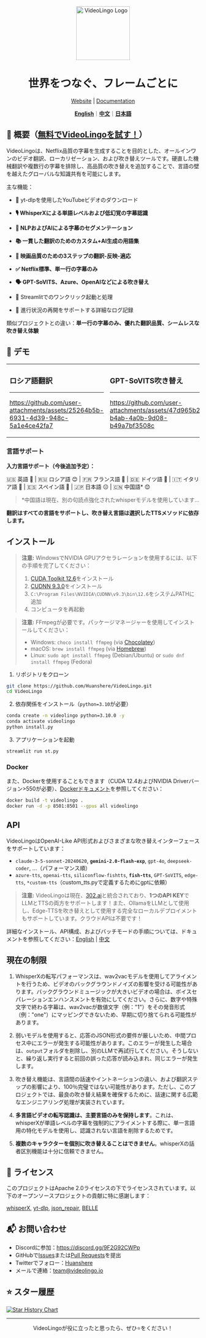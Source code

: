 <div align="center">

<img src="/docs/logo.png" alt="VideoLingo Logo" height="140">

# 世界をつなぐ、フレームごとに

[Website](https://videolingo.io) | [Documentation](https://docs.videolingo.io/docs/start)

[**English**](../README.md)｜[**中文**](./README.zh.md)｜[**日本語**](./README.ja.md)

</div>

## 🌟 概要（[無料でVideoLingoを試す！](https://videolingo.io)）

VideoLingoは、Netflix品質の字幕を生成することを目的とした、オールインワンのビデオ翻訳、ローカリゼーション、および吹き替えツールです。硬直した機械翻訳や複数行の字幕を排除し、高品質の吹き替えを追加することで、言語の壁を越えたグローバルな知識共有を可能にします。

主な機能：
- 🎥 yt-dlpを使用したYouTubeビデオのダウンロード

- **🎙️ WhisperXによる単語レベルおよび低幻覚の字幕認識**

- **📝 NLPおよびAIによる字幕のセグメンテーション**

- **📚 一貫した翻訳のためのカスタム+AI生成の用語集**

- **🔄 映画品質のための3ステップの翻訳-反映-適応**

- **✅ Netflix標準、単一行の字幕のみ**

- **🗣️ GPT-SoVITS、Azure、OpenAIなどによる吹き替え**

- 🚀 Streamlitでのワンクリック起動と処理

- 📝 進行状況の再開をサポートする詳細なログ記録

類似プロジェクトとの違い：**単一行の字幕のみ、優れた翻訳品質、シームレスな吹き替え体験**

## 🎥 デモ

<table>
<tr>
<td width="50%">

### ロシア語翻訳
---
https://github.com/user-attachments/assets/25264b5b-6931-4d39-948c-5a1e4ce42fa7

</td>
<td width="50%">

### GPT-SoVITS吹き替え
---
https://github.com/user-attachments/assets/47d965b2-b4ab-4a0b-9d08-b49a7bf3508c

</td>
</tr>
</table>

### 言語サポート

**入力言語サポート（今後追加予定）：**

🇺🇸 英語 🤩 | 🇷🇺 ロシア語 😊 | 🇫🇷 フランス語 🤩 | 🇩🇪 ドイツ語 🤩 | 🇮🇹 イタリア語 🤩 | 🇪🇸 スペイン語 🤩 | 🇯🇵 日本語 😐 | 🇨🇳 中国語* 😊

> *中国語は現在、別の句読点強化されたwhisperモデルを使用しています...

**翻訳はすべての言語をサポートし、吹き替え言語は選択したTTSメソッドに依存します。**

## インストール

> **注意:** WindowsでNVIDIA GPUアクセラレーションを使用するには、以下の手順を完了してください：
> 1. [CUDA Toolkit 12.6](https://developer.download.nvidia.com/compute/cuda/12.6.0/local_installers/cuda_12.6.0_560.76_windows.exe)をインストール
> 2. [CUDNN 9.3.0](https://developer.download.nvidia.com/compute/cudnn/9.3.0/local_installers/cudnn_9.3.0_windows.exe)をインストール
> 3. `C:\Program Files\NVIDIA\CUDNN\v9.3\bin\12.6`をシステムPATHに追加
> 4. コンピュータを再起動

> **注意:** FFmpegが必要です。パッケージマネージャーを使用してインストールしてください：
> - Windows: ```choco install ffmpeg``` (via [Chocolatey](https://chocolatey.org/))
> - macOS: ```brew install ffmpeg``` (via [Homebrew](https://brew.sh/))
> - Linux: ```sudo apt install ffmpeg``` (Debian/Ubuntu) or ```sudo dnf install ffmpeg``` (Fedora)

1. リポジトリをクローン

```bash
git clone https://github.com/Huanshere/VideoLingo.git
cd VideoLingo
```

2. 依存関係をインストール（`python=3.10`が必要）

```bash
conda create -n videolingo python=3.10.0 -y
conda activate videolingo
python install.py
```

3. アプリケーションを起動

```bash
streamlit run st.py
```

### Docker
また、Dockerを使用することもできます（CUDA 12.4およびNVIDIA Driverバージョン>550が必要）、[Dockerドキュメント](/docs/pages/docs/docker.en-US.md)を参照してください：

```bash
docker build -t videolingo .
docker run -d -p 8501:8501 --gpus all videolingo
```

## API
VideoLingoはOpenAI-Like API形式およびさまざまな吹き替えインターフェースをサポートしています：
- `claude-3-5-sonnet-20240620`, **`gemini-2.0-flash-exp`**, `gpt-4o`, `deepseek-coder`, ...（パフォーマンス順）
- `azure-tts`, `openai-tts`, `siliconflow-fishtts`, **`fish-tts`**, `GPT-SoVITS`, `edge-tts`, `*custom-tts`（custom_tts.pyで定義するためにgptに依頼）

> **注意:** VideoLingoは現在、[302.ai](https://gpt302.saaslink.net/C2oHR9)と統合されており、**1つのAPI KEY**でLLMとTTSの両方をサポートします！また、OllamaをLLMとして使用し、Edge-TTSを吹き替えとして使用する完全なローカルデプロイメントもサポートしています。クラウドAPIは不要です！

詳細なインストール、API構成、およびバッチモードの手順については、ドキュメントを参照してください：[English](/docs/pages/docs/start.en-US.md) | [中文](/docs/pages/docs/start.zh-CN.md)

## 現在の制限

1. WhisperXの転写パフォーマンスは、wav2vacモデルを使用してアライメントを行うため、ビデオのバックグラウンドノイズの影響を受ける可能性があります。バックグラウンドミュージックが大きいビデオの場合は、ボイスセパレーションエンハンスメントを有効にしてください。さらに、数字や特殊文字で終わる字幕は、wav2vacが数値文字（例："1"）をその発音形式（例："one"）にマッピングできないため、早期に切り捨てられる可能性があります。

2. 弱いモデルを使用すると、応答のJSON形式の要件が厳しいため、中間プロセス中にエラーが発生する可能性があります。このエラーが発生した場合は、`output`フォルダを削除し、別のLLMで再試行してください。そうしないと、繰り返し実行すると前回の誤った応答が読み込まれ、同じエラーが発生します。

3. 吹き替え機能は、言語間の話速やイントネーションの違い、および翻訳ステップの影響により、100％完璧ではない可能性があります。ただし、このプロジェクトでは、最良の吹き替え結果を確保するために、話速に関する広範なエンジニアリング処理が実装されています。

4. **多言語ビデオの転写認識は、主要言語のみを保持します**。これは、whisperXが単語レベルの字幕を強制的にアライメントする際に、単一言語用の特化モデルを使用し、認識されない言語を削除するためです。

5. **複数のキャラクターを個別に吹き替えることはできません**。whisperXの話者区別機能は十分に信頼できません。

## 📄 ライセンス

このプロジェクトはApache 2.0ライセンスの下でライセンスされています。以下のオープンソースプロジェクトの貢献に特に感謝します：

[whisperX](https://github.com/m-bain/whisperX), [yt-dlp](https://github.com/yt-dlp/yt-dlp), [json_repair](https://github.com/mangiucugna/json_repair), [BELLE](https://github.com/LianjiaTech/BELLE)

## 📬 お問い合わせ

- Discordに参加：https://discord.gg/9F2G92CWPp
- GitHubで[Issues](https://github.com/Huanshere/VideoLingo/issues)または[Pull Requests](https://github.com/Huanshere/VideoLingo/pulls)を提出
- Twitterでフォロー：[Huanshere](https://twitter.com/Huanshere)
- メールで連絡：team@videolingo.io

## ⭐ スター履歴

[![Star History Chart](https://api.star-history.com/svg?repos=Huanshere/VideoLingo&type=Timeline)](https://star-history.com/#Huanshere/VideoLingo&Timeline)

---

<p align="center">VideoLingoが役に立ったと思ったら、ぜひ⭐️をください！</p>

